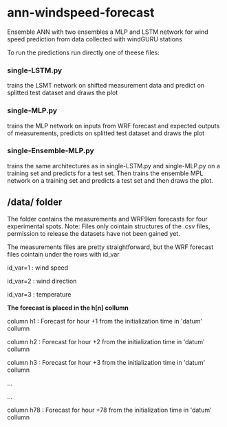 # ann-windspeed-forecast
Ensemble ANN with two ensembles a MLP and LSTM network for wind speed prediction from data collected with windGURU stations

To run the predictions run directly one of theese files:

### single-LSTM.py
trains the LSMT network on shifted measurement data and predict on splitted test dataset and draws the plot
### single-MLP.py
trains the MLP network on inputs from WRF forecast and expected outputs of measurements, predicts on splitted test dataset and draws the plot
### single-Ensemble-MLP.py
trains the same architectures as in single-LSTM.py and single-MLP.py on a training set and predicts for a test set. Then trains the ensemble MPL network on a training set and predicts a test set and then draws the plot.


## /data/ folder
The folder contains the measurements and WRF9km forecasts for four experimental spots.
Note: Files only cointain structures of the .csv files, permission to release the datasets have not been gained yet.

The measurements files are pretty straightforward, but the WRF forecast files cointain under the rows with id_var

id_var=1 : wind speed

id_var=2 : wind direction

id_var=3 : temperature

**The forecast is placed in the h[n] collumn**

column h1 : Forecast for hour +1 from the initialization time in 'datum' collumn

column h2 : Forecast for hour +2 from the initialization time in 'datum' collumn

column h3 : Forecast for hour +3 from the initialization time in 'datum' collumn

...

...

column h78 : Forecast for hour +78 from the initialization time in 'datum' collumn
